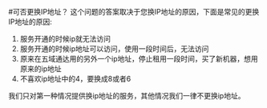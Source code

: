 <!-- --- tag: faq ip abuse 云主机 独立服务器 -->
#可否更换IP地址？
这个问题的答案取决于您换IP地址的原因，下面是常见的更换IP地址的原因:

1. 服务开通的时候ip就无法访问
2. 服务开通的时候ip地址可以访问，使用一段时间后，无法访问
3. 原来在五域通达用的另外一个ip地址，停止租用一段时间，买了新机器，想用原来的ip地址
4. 不喜欢ip地址中的4，要换成8或者6

我们只对第一种情况提供换ip地址的服务，其他情况我们一律不更换ip地址。
